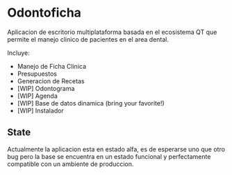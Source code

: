 # Odontoficha

Aplicacion de escritorio multiplataforma basada en el ecosistema QT que permite el manejo clinico de pacientes
en el area dental.

Incluye:
- Manejo de Ficha Clinica
- Presupuestos
- Generacion de Recetas
- [WIP] Odontograma
- [WIP] Agenda
- [WIP] Base de datos dinamica (bring your favorite!)
- [WIP] Instalador

## State
Actualmente la aplicacion esta en estado alfa, es de esperarse uno que otro bug pero la base
se encuentra en un estado funcional y perfectamente compatible con un ambiente de produccion.
